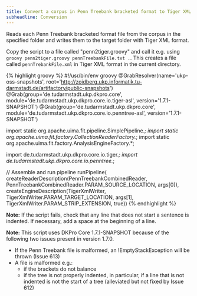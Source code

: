 ```yaml
---
title: Convert a corpus in Penn Treebank bracketed format to Tiger XML
subheadline: Conversion
---
```


Reads each Penn Treebank bracketed format file from the corpus in the specified folder and writes them to the target folder with Tiger XML format.

Copy the script to a file called "penn2tiger.groovy" and call it e.g. using `groovy penn2tiger.groovy pennTreebankFile.txt .`. This creates a file called `pennTrebankFile.xml` in Tiger XML format in the current directory.

{% highlight groovy %}
#!/usr/bin/env groovy
@GrabResolver(name='ukp-oss-snapshots',
     root='http://zoidberg.ukp.informatik.tu-darmstadt.de/artifactory/public-snapshots')
@Grab(group='de.tudarmstadt.ukp.dkpro.core', 
  module='de.tudarmstadt.ukp.dkpro.core.io.tiger-asl', 
  version='1.7.1-SNAPSHOT')
@Grab(group='de.tudarmstadt.ukp.dkpro.core', 
  module='de.tudarmstadt.ukp.dkpro.core.io.penntree-asl', 
  version='1.7.1-SNAPSHOT')
 
import static org.apache.uima.fit.pipeline.SimplePipeline.*;
import static org.apache.uima.fit.factory.CollectionReaderFactory.*;
import static org.apache.uima.fit.factory.AnalysisEngineFactory.*;

import de.tudarmstadt.ukp.dkpro.core.io.tiger.*;
import de.tudarmstadt.ukp.dkpro.core.io.penntree.*;
 
// Assemble and run pipeline
runPipeline(
  createReaderDescription(PennTreebankCombinedReader,
    PennTreebankCombinedReader.PARAM_SOURCE_LOCATION, args[0]),
  createEngineDescription(TigerXmlWriter,
    TigerXmlWriter.PARAM_TARGET_LOCATION, args[1],
    TigerXmlWriter.PARAM_STRIP_EXTENSION, true))
{% endhighlight %}

**Note:** If the script fails, check that any line that does not start a sentence is indented. If necessary, add a space at the beginning of a line.

**Note:** This script uses DKPro Core 1.7.1-SNAPSHOT because of the following two issues present in version 1.7.0.

   * If the Penn Treebank file is malformed, an !EmptyStackException will be thrown (Issue 613)
   * A file is malformed e.g.:
      * if the brackets do not balance
      * if the tree is not properly indented, in particular, if a line that is not indented is not the start of a tree (alleviated but not fixed by Issue 612)
